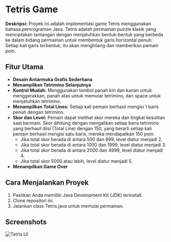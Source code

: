 # Tetris Game

**Deskripsi:**
Proyek ini adalah implementasi game Tetris menggunakan bahasa pemrograman Java. Tetris adalah permainan puzzle klasik yang menciptakan tantangan dengan menjatuhkan bentuk-bentuk yang berbeda ke dalam bidang permainan untuk membentuk garis horizontal penuh. Setiap kali garis terbentuk, itu akan menghilang dan memberikan pemain poin.

## Fitur Utama
- **Desain Antarmuka Grafis Sederhana**
- **Menampilkan Tetrimino Selanjutnya**
- **Kontrol Mudah:** Menggunakan tombol panah kiri dan kanan untuk menggerakkan, panah atas untuk memutar tetrimino, dan space untuk menjatuhkan tetrimino.
- **Menampilkan Total Lines:** Setiap kali pemain berhasil mengisi 1 baris penuh dengan tetrimino.
- **Skor dan Level:** Pemain dapat melihat skor mereka dan tingkat kesulitan saat bermain. Skor dihitung dengan mengalikan setiap baris tetrimino yang berhasil diisi (Total Line) dengan 150, yang berarti setiap kali pemain berhasil mengisi satu baris, mereka mendapatkan 150 poin.
  - Jika total skor berada di antara 500 dan 999, level diatur menjadi 2.
  - Jika total skor berada di antara 1000 dan 1999, level diatur menjadi 3.
  - Jika total skor berada di antara 2000 dan 4999, level diatur menjadi 4.
  - Jika total skor 5000 atau lebih, level diatur menjadi 5.
- **Menampilkan Game Over**

## Cara Menjalankan Proyek
1. Pastikan Anda memiliki Java Development Kit (JDK) terinstall.
2. Clone repositori ini.
3. Jalankan class Tetris.java untuk memulai permainan.

## Screenshots
![Tetris UI](https://github.com/fennyjong/Tetris_535210001_Fenny-Jong/assets/89572393/d7bfc785-eb03-44d6-8173-f21acfdae758)
